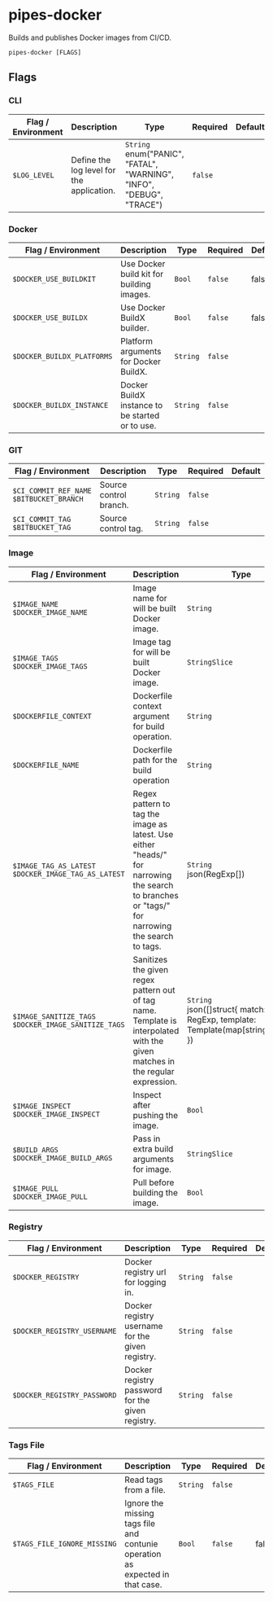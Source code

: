 # pipes-docker

Builds and publishes Docker images from CI/CD.

`pipes-docker [FLAGS]`

## Flags

### CLI

| Flag / Environment |  Description   |  Type    | Required | Default |
|---------------- | --------------- | --------------- |  --------------- |  --------------- |
| `$LOG_LEVEL` | Define the log level for the application.  | `String`<br/>enum(&#34;PANIC&#34;, &#34;FATAL&#34;, &#34;WARNING&#34;, &#34;INFO&#34;, &#34;DEBUG&#34;, &#34;TRACE&#34;) | `false` |  |

### Docker

| Flag / Environment |  Description   |  Type    | Required | Default |
|---------------- | --------------- | --------------- |  --------------- |  --------------- |
| `$DOCKER_USE_BUILDKIT` | Use Docker build kit for building images. | `Bool` | `false` | false |
| `$DOCKER_USE_BUILDX` | Use Docker BuildX builder. | `Bool` | `false` | false |
| `$DOCKER_BUILDX_PLATFORMS` | Platform arguments for Docker BuildX. | `String` | `false` |  |
| `$DOCKER_BUILDX_INSTANCE` | Docker BuildX instance to be started or to use. | `String` | `false` |  |

### GIT

| Flag / Environment |  Description   |  Type    | Required | Default |
|---------------- | --------------- | --------------- |  --------------- |  --------------- |
| `$CI_COMMIT_REF_NAME`<br/>`$BITBUCKET_BRANCH` | Source control branch. | `String` | `false` |  |
| `$CI_COMMIT_TAG`<br/>`$BITBUCKET_TAG` | Source control tag. | `String` | `false` |  |

### Image

| Flag / Environment |  Description   |  Type    | Required | Default |
|---------------- | --------------- | --------------- |  --------------- |  --------------- |
| `$IMAGE_NAME`<br/>`$DOCKER_IMAGE_NAME` | Image name for will be built Docker image. | `String` | `true` |  |
| `$IMAGE_TAGS`<br/>`$DOCKER_IMAGE_TAGS` | Image tag for will be built Docker image. | `StringSlice` | `true` |  |
| `$DOCKERFILE_CONTEXT` | Dockerfile context argument for build operation. | `String` | `false` |  |
| `$DOCKERFILE_NAME` | Dockerfile path for the build operation | `String` | `false` |  |
| `$IMAGE_TAG_AS_LATEST`<br/>`$DOCKER_IMAGE_TAG_AS_LATEST` | Regex pattern to tag the image as latest. Use either &#34;heads/&#34; for narrowing the search to branches or &#34;tags/&#34; for narrowing the search to tags.  | `String`<br/>json(RegExp[]) | `false` |  |
| `$IMAGE_SANITIZE_TAGS`<br/>`$DOCKER_IMAGE_SANITIZE_TAGS` | Sanitizes the given regex pattern out of tag name. Template is interpolated with the given matches in the regular expression.  | `String`<br/>json([]struct{ match: RegExp, template: Template(map[string]string) }) | `false` |  |
| `$IMAGE_INSPECT`<br/>`$DOCKER_IMAGE_INSPECT` | Inspect after pushing the image. | `Bool` | `false` | false |
| `$BUILD_ARGS`<br/>`$DOCKER_IMAGE_BUILD_ARGS` | Pass in extra build arguments for image. | `StringSlice` | `false` |  |
| `$IMAGE_PULL`<br/>`$DOCKER_IMAGE_PULL` | Pull before building the image. | `Bool` | `false` | false |

### Registry

| Flag / Environment |  Description   |  Type    | Required | Default |
|---------------- | --------------- | --------------- |  --------------- |  --------------- |
| `$DOCKER_REGISTRY` | Docker registry url for logging in. | `String` | `false` |  |
| `$DOCKER_REGISTRY_USERNAME` | Docker registry username for the given registry. | `String` | `false` |  |
| `$DOCKER_REGISTRY_PASSWORD` | Docker registry password for the given registry. | `String` | `false` |  |

### Tags File

| Flag / Environment |  Description   |  Type    | Required | Default |
|---------------- | --------------- | --------------- |  --------------- |  --------------- |
| `$TAGS_FILE` | Read tags from a file. | `String` | `false` |  |
| `$TAGS_FILE_IGNORE_MISSING` | Ignore the missing tags file and contunie operation as expected in that case. | `Bool` | `false` | false |
